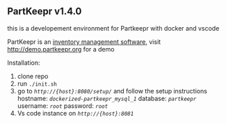 ## PartKeepr v1.4.0

this is a developement environment for Partkeepr with docker and vscode

PartKeepr is an [inventory management software](https://en.wikipedia.org/wiki/Inventory_management_software),
visit http://demo.partkeepr.org for a demo

Installation:
1. clone repo
2. run `./init.sh`
3. go to *`http://{host}:8080/setup/`* and follow the setup instructions
   hostname: *`dockerized-partkeepr_mysql_1`*
   database: *`partkeepr`*
   username: *`root`*
   password: *`root`*
3. Vs code instance on *`http://{host}:8081`* 
